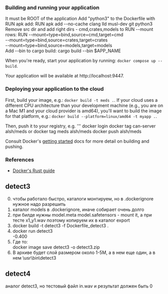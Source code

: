 ### Building and running your application
It must be ROOT of the application
Add "python3" to the Dockerfile with RUN apk add:
	RUN apk add --no-cache clang lld musl-dev git python3
Remove src dir and add right dirs - cmd,crates,models to RUN --mount rows: 
	RUN --mount=type=bind,source=cmd,target=cmd \
    --mount=type=bind,source=crates,target=crates \
	--mount=type=bind,source=models,target=models \
Add --bin to cargo build:
	cargo build --bin $APP_NAME


When you're ready, start your application by running:
`docker compose up --build`.

Your application will be available at http://localhost:9447.

### Deploying your application to the cloud

First, build your image, e.g.: `docker build -t meds .`.
If your cloud uses a different CPU architecture than your development
machine (e.g., you are on a Mac M1 and your cloud provider is amd64),
you'll want to build the image for that platform, e.g.:
`docker build --platform=linux/amd64 -t myapp .`.

Then, push it to your registry, e.g.
'''
docker login
docker tag can-server alsh/meds
or
docker tag meds alsh/meds
docker push alsh/meds

Consult Docker's [getting started](https://docs.docker.com/go/get-started-sharing/)
docs for more detail on building and pushing.

### References
* [Docker's Rust guide](https://docs.docker.com/language/rust/)

## detect3 ##
0) чтобы работало быстро, каталоги монтируем, но в .dockerignore нужное надо разрешить
1) каталог models в .dockerignore, иначе собирает очень долго
2) при билде нужны model.meta model.safetensors - mount it, 
   а при тесте x1_y1.wav поэтому копируем их в каталог export
3) docker build -t detect3 -f Dockerfile_detect3 .
4) docker run detect3  
	-0.400
5) Где то:  
	docker image save detect3 -o detect3.zip
6) В архиве будет слой размером около 1-5M, а в нем еще один, а в нем \usr\bin\detect3 

## detect4 ##
аналог detect3, но тестовый файл in.wav и результат должен быть 0